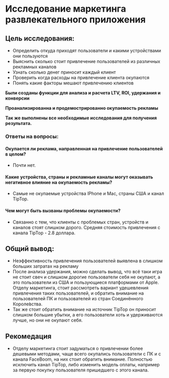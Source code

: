 # Исследование маркетинга развлекательного приложения

## Цель исследования:

- Определить откуда приходят пользователи и какими устройствами они пользуются
- Выяснить сколько стоит привлечение пользователей из различных рекламных каналов
- Узнать сколько денег приносит каждый клиент
- Проверить когда расходы на привлечение клиента окупаются
- Понять какие факторы мешают привлечению клиентов

**Были созданы функции для анализа и расчета LTV, ROI, удержания и конверсии**

**Проанализированна и продемострированно окупаемость рекламы**

**Так же выполнены все необходимые исследования для получения результата.**


### Ответы на вопросы:
#### Окупается ли реклама, направленная на привлечение пользователей в целом?
- Почти нет.
#### Какие устройства, страны и рекламные каналы могут оказывать негативное влияние на окупаемость рекламы?
- Самые не окупаемые устройства IPhone и Mac, страны США и канал TipTop.
#### Чем могут быть вызваны проблемы окупаемости?
- Связанно с тем, что клиенты с проблемых стран, устройств и каналов стоят слишком дорого. Средняя стоимость привлечения с канала TipTop - 2.8 доллара.

## Общий вывод:

- Неэффективность привлечения пользователей выявлена в слишком больших затратах на рекламу
- После анализа удержания, можно сделать вывод, что всё таки игра не стоит свеч и слишком дорогие пользователи себя не окупают, а это пользователи из США и пользующиеся платформами от Apple. Отделу маркетинга, стоит рассмотреть вариант удешевления привлечения таких пользователей, и обратить внимание на пользователей ПК и пользователей из стран Соединённого Короле́вства.
- Так же стоит обратить внимание на источник TipTop он приносит слишком большие убытки, а его пользователи хоть и удерживаются лучше, но они не окупают себя.

## Рекомедация

- Отделу маркетинга стоит задуматься о привлечении более дешевыми методами, чаще всего окупались пользователи с ПК и с канала FaceBoom, на них стоит обратить внимание. Полностью исключить канал TipTop, либо изменить модель оплаты, например за первую покупку пользователя пришедшего с этого канала.
